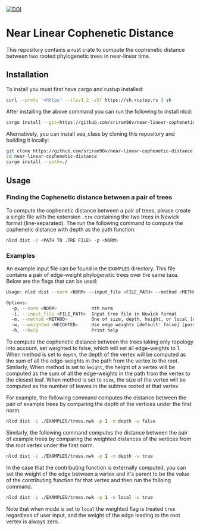 [![DOI](https://zenodo.org/badge/816474443.svg)](https://zenodo.org/doi/10.5281/zenodo.13386029)

# Near Linear Cophenetic Distance
This repository contains a rust crate to compute the cophenetic distance between two rooted phylogenetic trees in near-linear time.

## Installation

To install you must first have cargo and rustup installed:
```bash
curl --proto '=https' --tlsv1.2 -sSf https://sh.rustup.rs | sh
```

After installing the above command you can run the following to install nlcd:
```bash
cargo install --git=https://github.com/sriram98v/near-linear-cophenetic-distance
```

Alternatively, you can install seq_class by cloning this repository and building it locally:
```bash
git clone https://github.com/sriram98v/near-linear-cophenetic-distance
cd near-linear-cophenetic-distance
cargo install --path=./
```

## Usage
### Finding the Cophenetic distance between a pair of trees
To compute the cophenetic distance between a pair of trees, please create a single file with the extension ```.tre``` containing the two trees in Newick format (line-separated). The run the following command to compute the cophenetic distance with depth as the path function:
```bash
nlcd dist -i <PATH TO .TRE FILE> -p <NORM>
```

### Examples
An example input file can be found in the ```EXAMPLES``` directory. This file contains a pair of edge-weight phylogenetic trees over the same taxa. Below are the flags that can be used:

```bash
Usage: nlcd dist --norm <NORM> --input_file <FILE_PATH> --method <METHOD> --weighted <WEIGHTED>

Options:
  -p, --norm <NORM>             nth norm
  -i, --input_file <FILE_PATH>  Input tree file in Newick format
  -m, --method <METHOD>         One of size, depth, height, or local [default: depth]
  -w, --weighted <WEIGHTED>     Use edge weights [default: false] [possible values: true, false]
  -h, --help                    Print help
```
To compute the cophenetic distance between the trees taking only topology into account, set weighted to false, which will set all edge-weights to 1. When method is set to ```depth```, the depth of the vertex will be computed as the sum of all the edge-weights in the path from the vertex to the root. Similarly, When method is set to ```height```, the height of a vertex will be computed as the sum of all the edge-weights in the path from the vertex to the closest leaf. When method is set to ```size```, the size of the vertex will be computed as the number of leaves in the subtree rooted at that vertex.

For example, the following command computes the distance between the pair of example trees by comparing the depth of the vertices under the first norm.
```bash
nlcd dist -i ./EXAMPLES/trees.nwk -p 1 -m depth -w false
```

Similarly, the following command computes the distance between the pair of example trees by comparing the weighted distances of the vertices from the root vertex under the first norm.
```bash
nlcd dist -i ./EXAMPLES/trees.nwk -p 1 -m depth -w true
```

In the case that the contributing function is externally computed, you can set the weight of the edge between a vertex and it's parent to be the value of the contributing function for that vertex and then run the folloing command.
```bash
nlcd dist -i ./EXAMPLES/trees.nwk -p 1 -m local -w true
```

Note that when mode is set to ```local``` the weighted flag is treated ```true``` regardless of user input, and the weight of the edge leading to the root vertex is always zero. 
